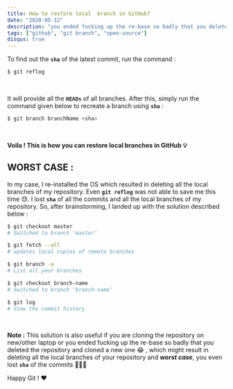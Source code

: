 ```yaml
---
title: How to restore local  branch in GitHub?
date: "2020-05-12"
description: "you ended fucking up the re-base so badly that you deleted the repository and cloned a new one 😂"
tags: ["github", "git branch", "open-source"]
disqus: true
---
```


To find out the **`sha`** of the latest commit, run the command :
```bash
$ git reflog
```
<br>

It will provide all the **`HEADs`** of all branches. After this, simply run the command given below to recreate a branch using **`sha`** :

```bash
$ git branch branchName <sha>
```
<br>

**Voila ! This is how you can restore local branches in GitHub 💡**

## WORST CASE :

In my case, I re-installed the OS which resulted in deleting all the local branches of my repository. Even **`git reflog`** was not able to save me this time 😓. I lost **`sha`** of all the commits and all the local branches of my repository. So, after brainstorming, I landed up with the solution described below :

```bash
$ git checkout master
# Switched to branch 'master'

$ git fetch --all
# updates local copies of remote branches

$ git branch -a
# List all your branches

$ git checkout branch-name
# Switched to branch 'branch-name'

$ git log
# View the commit history
```
<br>

**Note :** This solution is also useful if you are cloning the repository on new/other laptop or you ended fucking up the re-base so badly that you deleted the repository and cloned a new one 😂 , which might result in deleting all the local branches of your repository and <i>**worst case**</i>, you even lost **`sha`** of the commits 🤷🏻‍♀️

Happy Git ! ❤️